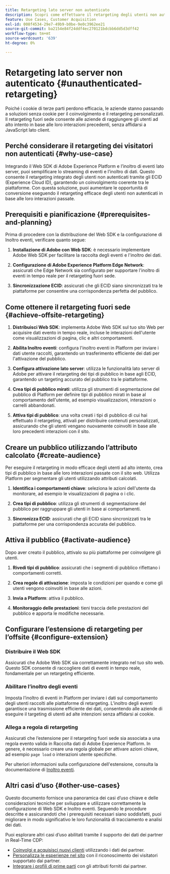 ```yaml
---
title: Retargeting lato server non autenticato
description: Scopri come effettuare il retargeting degli utenti non autenticati utilizzando gli ECID
feature: Use Cases, Customer Acquisition
exl-id: 008f4534-29e7-49b9-b0be-9e0c3962ee21
source-git-commit: ba2154e84f24ddf4ec270121bdcbb6dd5d3dff42
workflow-type: tm+mt
source-wordcount: '639'
ht-degree: 0%

---
```


# Retargeting lato server non autenticato {#unauthenticated-retargeting}

Poiché i cookie di terze parti perdono efficacia, le aziende stanno passando a soluzioni senza cookie per il coinvolgimento e il retargeting personalizzati. Il retargeting fuori sede consente alle aziende di raggiungere gli utenti ad alto intento in base alle loro interazioni precedenti, senza affidarsi a JavaScript lato client.

## Perché considerare il retargeting dei visitatori non autenticati {#why-use-case}

Integrando il Web SDK di Adobe Experience Platform e l’inoltro di eventi lato server, puoi semplificare lo streaming di eventi e l’inoltro di dati. Questo consente il retargeting integrato degli utenti non autenticati tramite gli ECID (Experience Cloud ID), garantendo un coinvolgimento coerente tra le piattaforme. Con questa soluzione, puoi aumentare le opportunità di conversione eseguendo il retargeting efficace degli utenti non autenticati in base alle loro interazioni passate.

## Prerequisiti e pianificazione {#prerequisites-and-planning}

Prima di procedere con la distribuzione del Web SDK e la configurazione di Inoltro eventi, verificare quanto segue:

1. **Installazione di Adobe con Web SDK**: è necessario implementare Adobe Web SDK per facilitare la raccolta degli eventi e l&#39;inoltro dei dati.

2. **Configurazione di Adobe Experience Platform Edge Network**: assicurati che Edge Network sia configurato per supportare l&#39;inoltro di eventi in tempo reale per il retargeting fuori sede.

3. **Sincronizzazione ECID**: assicurati che gli ECID siano sincronizzati tra le piattaforme per consentire una corrispondenza perfetta del pubblico.

## Come ottenere il retargeting fuori sede {#achieve-offsite-retargeting}

1. **Distribuisci Web SDK**: implementa Adobe Web SDK sul tuo sito Web per acquisire dati evento in tempo reale, incluse le interazioni dell&#39;utente come visualizzazioni di pagina, clic e altri comportamenti.

2. **Abilita Inoltro eventi**: configura l&#39;inoltro eventi in Platform per inviare i dati utente raccolti, garantendo un trasferimento efficiente dei dati per l&#39;attivazione del pubblico.

3. **Configura attivazione lato server**: utilizza le funzionalità lato server di Adobe per attivare il retargeting dei tipi di pubblico in base agli ECID, garantendo un targeting accurato del pubblico tra le piattaforme.

4. **Crea tipi di pubblico mirati**: utilizza gli strumenti di segmentazione del pubblico di Platform per definire tipi di pubblico mirati in base al comportamento dell&#39;utente, ad esempio visualizzazioni, interazioni o carrelli abbandonati.

5. **Attiva tipi di pubblico**: una volta creati i tipi di pubblico di cui hai effettuato il retargeting, attivali per distribuire contenuti personalizzati, assicurando che gli utenti vengano nuovamente coinvolti in base alle loro precedenti interazioni con il sito.

## Creare un pubblico utilizzando l’attributo calcolato {#create-audience}

Per eseguire il retargeting in modo efficace degli utenti ad alto intento, crea tipi di pubblico in base alle loro interazioni passate con il sito web. Utilizza Platform per segmentare gli utenti utilizzando attributi calcolati.

1. **Identifica i comportamenti chiave**: seleziona le azioni dell&#39;utente da monitorare, ad esempio le visualizzazioni di pagina o i clic.

2. **Crea tipi di pubblico**: utilizza gli strumenti di segmentazione del pubblico per raggruppare gli utenti in base ai comportamenti.

3. **Sincronizza ECID**: assicurati che gli ECID siano sincronizzati tra le piattaforme per una corrispondenza accurata del pubblico.

## Attiva il pubblico {#activate-audience}

Dopo aver creato il pubblico, attivalo su più piattaforme per coinvolgere gli utenti.

1. **Rivedi tipi di pubblico**: assicurati che i segmenti di pubblico riflettano i comportamenti corretti.

2. **Crea regole di attivazione**: imposta le condizioni per quando e come gli utenti vengono coinvolti in base alle azioni.

3. **Invia a Platform**: attiva il pubblico.

4. **Monitoraggio delle prestazioni**: tieni traccia delle prestazioni del pubblico e apporta le modifiche necessarie.

## Configurare l’estensione di retargeting per l’offsite {#configure-extension}

### Distribuire il Web SDK

Assicurati che Adobe Web SDK sia correttamente integrato nel tuo sito web. Questo SDK consente di raccogliere dati di eventi in tempo reale, fondamentale per un retargeting efficiente.

### Abilitare l’inoltro degli eventi

Imposta l’inoltro di eventi in Platform per inviare i dati sul comportamento degli utenti raccolti alle piattaforme di retargeting. L’inoltro degli eventi garantisce una trasmissione efficiente dei dati, consentendo alle aziende di eseguire il targeting di utenti ad alte intenzioni senza affidarsi ai cookie.

### Allega a regola di retargeting

Assicurati che l’estensione per il retargeting fuori sede sia associata a una regola evento valida in Raccolta dati di Adobe Experience Platform. In genere, è necessario creare una regola globale per attivare azioni chiave, ad esempio `page load` o interazioni utente specifiche.

Per ulteriori informazioni sulla configurazione dell&#39;estensione, consulta la documentazione di [Inoltro eventi](https://experienceleague.adobe.com/en/docs/experience-platform/tags/event-forwarding/getting-started).

## Altri casi d’uso {#other-use-cases}

Questo documento fornisce una panoramica dei casi d’uso chiave e delle considerazioni tecniche per sviluppare e utilizzare correttamente la configurazione di Web SDK e Inoltro eventi. Seguendo le procedure descritte e assicurandoti che i prerequisiti necessari siano soddisfatti, puoi migliorare in modo significativo le loro funzionalità di tracciamento e analisi dei dati.

Puoi esplorare altri casi d’uso abilitati tramite il supporto dei dati dei partner in Real-Time CDP:

- [Coinvolgi e acquisisci nuovi clienti](./prospecting.md) utilizzando i dati dei partner.
- [Personalizza le esperienze nel sito](./offsite-retargeting.md) con il riconoscimento dei visitatori supportato dai partner.
- [Integrare i profili di prime parti](./supplement-first-party-profiles.md) con gli attributi forniti dai partner.
